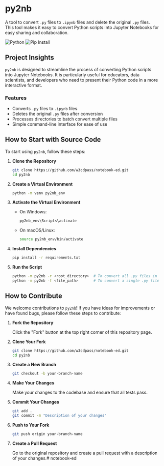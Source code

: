 # py2nb

A tool to convert `.py` files to `.ipynb` files and delete the original `.py` files. This tool makes it easy to convert Python scripts into Jupyter Notebooks for easy sharing and collaboration.

![Python](https://img.shields.io/badge/python-v3.8+-blue.svg?logo=python)
![Pip Install](https://img.shields.io/badge/pip%20install-notebook-ed-green)

## Project Insights

`py2nb` is designed to streamline the process of converting Python scripts into Jupyter Notebooks. It is particularly useful for educators, data scientists, and developers who need to present their Python code in a more interactive format. 

### Features

- Converts `.py` files to `.ipynb` files
- Deletes the original `.py` files after conversion
- Processes directories to batch convert multiple files
- Simple command-line interface for ease of use

## How to Start with Source Code

To start using `py2nb`, follow these steps:

1. **Clone the Repository**

    ```sh
    git clone https://github.com/w3cdpass/notebook-ed.git
    cd py2nb
    ```

2. **Create a Virtual Environment**

    ```sh
    python -m venv py2nb_env
    ```

3. **Activate the Virtual Environment**

    - On Windows:
        ```sh
        py2nb_env\Scripts\activate
        ```
    - On macOS/Linux:
        ```sh
        source py2nb_env/bin/activate
        ```

4. **Install Dependencies**

    ```sh
    pip install -r requirements.txt
    ```

5. **Run the Script**

    ```sh
    python -m py2nb -r <root_directory>  # To convert all .py files in a directory
    python -m py2nb -f <file_path>       # To convert a single .py file
    ```

## How to Contribute

We welcome contributions to `py2nb`! If you have ideas for improvements or have found bugs, please follow these steps to contribute:

1. **Fork the Repository**

    Click the "Fork" button at the top right corner of this repository page.

2. **Clone Your Fork**

    ```sh
    git clone https://github.com/w3cdpass/notebook-ed.git
    cd py2nb
    ```

3. **Create a New Branch**

    ```sh
    git checkout -b your-branch-name
    ```

4. **Make Your Changes**

    Make your changes to the codebase and ensure that all tests pass.

5. **Commit Your Changes**

    ```sh
    git add .
    git commit -m "Description of your changes"
    ```

6. **Push to Your Fork**

    ```sh
    git push origin your-branch-name
    ```

7. **Create a Pull Request**

    Go to the original repository and create a pull request with a description of your changes.# notebook-ed
